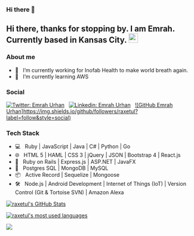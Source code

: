 ### Hi there 👋

## Hi there, thanks for stopping by. I am Emrah. Currently based in Kansas City. <img src="https://media.giphy.com/media/hvRJCLFzcasrR4ia7z/giphy.gif" width="25px">

### About me

- 🔭 &nbsp; I’m currently working for Inofab Health to make world breath again.
- 🌱 &nbsp; I’m currently learning AWS
<!-- - 📫 &nbsp; How to reach me:  -->
<!-- - 😄 &nbsp; Pronouns: -->

### Social
[![Twitter: Emrah Urhan](https://img.shields.io/twitter/follow/san_dip_subedi?style=social)](https://twitter.com/san_dip_subedi) &nbsp;
[![Linkedin: Emrah Urhan](https://img.shields.io/badge/-emrah-urhan-blue?style=flat-square&logo=Linkedin&logoColor=white&link=www.linkedin.com/in/emrah-urhan)](www.linkedin.com/in/emrah-urhan) &nbsp;
[![GitHub Emrah Urhan]https://img.shields.io/github/followers/raxetul?label=follow&style=social)](https://github.com/raxetul)


### Tech Stack
- 💻  &nbsp; Ruby | JavaScript | Java | C# | Python | Go
- 🌐  &nbsp; HTML 5 | HAML | CSS 3 | jQuery | JSON | Bootstrap 4 | React.js
- 🧰  &nbsp; Ruby on Rails | Express.js | ASP.NET | JavaFX
- 💾  &nbsp; Postgres SQL | MongoDB | MySQL
- 📦  &nbsp;  Active Record | Sequelize | Mongoose
- 🛠️  &nbsp; Node.js | Android Development | Internet of Things (IoT) | Version Control (Git & Tortoise SVN) | Amazon Alexa

[![raxetul's GitHub Stats](https://github-readme-stats.vercel.app/api?username=raxetul&show_icons=true)](https://github.com/raxetul)

[![raxetul's most used languages](https://github-readme-stats.vercel.app/api/top-langs/?username=raxetul&layout=compact&theme=radical)](https://github.com/raxetul)

![](https://visitor-badge.glitch.me/badge?page_id=raxetul.raxetul)


<!--
**raxetul/raxetul** is a ✨ _special_ ✨ repository because its `README.md` (this file) appears on your GitHub profile.

Here are some ideas to get you started:

- 🔭 I’m currently working on ...
- 🌱 I’m currently learning ...
- 👯 I’m looking to collaborate on ...
- 🤔 I’m looking for help with ...
- 💬 Ask me about ...
- 📫 How to reach me: ...
- 😄 Pronouns: ...
- ⚡ Fun fact: ...
-->
